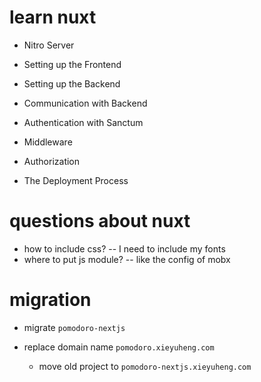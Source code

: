 # learn nuxt

- Nitro Server

- Setting up the Frontend
- Setting up the Backend
- Communication with Backend
- Authentication with Sanctum
- Middleware
- Authorization
- The Deployment Process

# questions about nuxt

- how to include css? -- I need to include my fonts
- where to put js module? -- like the config of mobx

# migration

- migrate `pomodoro-nextjs`

- replace domain name `pomodoro.xieyuheng.com`

  - move old project to `pomodoro-nextjs.xieyuheng.com`
